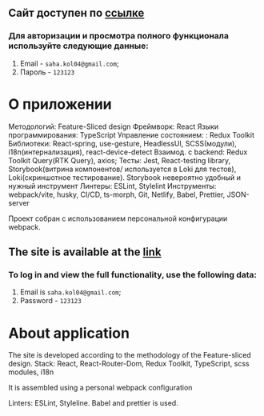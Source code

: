 ## Сайт доступен по [ссылке](https://musical-marigold-5e54e4.netlify.app/)

### Для авторизации и просмотра полного функционала используйте следующие данные:
1. Email - `saha.kol04@gmail.com`;
2. Пароль - `123123`

# О приложении

Методологий: Feature-Sliced design
Фреймворк: React
Языки программирования: TypeScript
Управление состоянием: : Redux Toolkit 
Библиотеки: React-spring, use-gesture, HeadlessUI, SCSS(модули), i18n(интернализация), react-device-detect
Взаимод. с backend: Redux Toolkit Query(RTK Query), axios;
Тесты: Jest, React-testing library, Storybook(витрина компонентов/ используется в Loki для тестов), Loki(скриншотное тестирование). Storybook невероятно удобный и нужный инструмент 
Линтеры: ESLint, Stylelint
Инструменты: webpack/vite, husky, CI/CD, ts-morph, Git, Netlify, Babel, Prettier, JSON-server

Проект собран с использованием персональной конфигурации webpack.

## The site is available at the [link](https://musical-marigold-5e54e4.netlify.app/)

### To log in and view the full functionality, use the following data:
1. Email is `saha.kol04@gmail.com`;
2. Password - `123123`

# About application

The site is developed according to the methodology of the Feature-sliced design.
Stack: React, React-Router-Dom, Redux Toolkit, TypeScript, scss modules, i18n

It is assembled using a personal webpack configuration

Linters: ESLint, Styleline. Babel and prettier is used.

